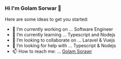 ### Hi I'm Golam Sorwar 👋

Here are some ideas to get you started:

- 🔭 I’m currently working on ... Software Engineer
- 🌱 I’m currently learning ... Typescript and Nodejs
- 👯 I’m looking to collaborate on ... Laravel & Vuejs
- 🤔 I’m looking for help with ... Typescript & Nodejs
- 📫 How to reach me: ... [Golam Sorawr](http://golamsorwar.com/)

<br/>
